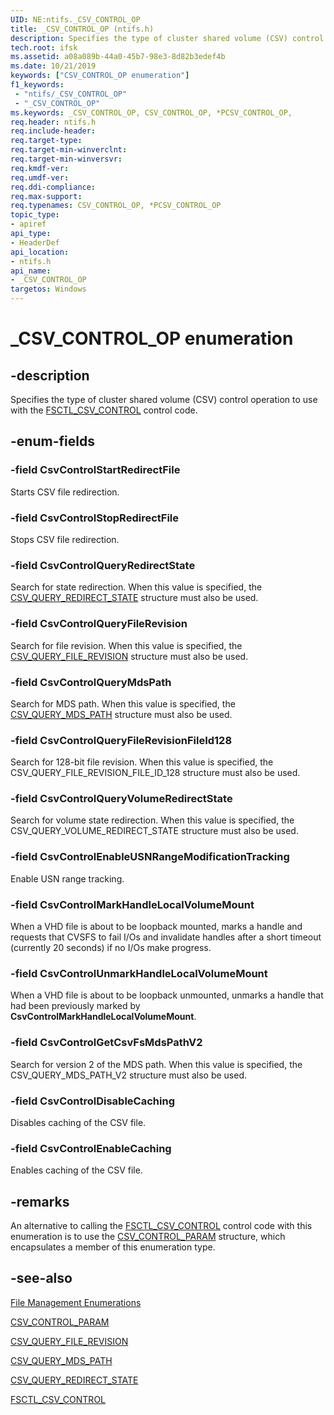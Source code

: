 ```yaml
---
UID: NE:ntifs._CSV_CONTROL_OP
title: _CSV_CONTROL_OP (ntifs.h)
description: Specifies the type of cluster shared volume (CSV) control operation to use with the FSCTL_CSV_CONTROL control code.
tech.root: ifsk
ms.assetid: a08a089b-44a0-45b7-98e3-8d82b3edef4b
ms.date: 10/21/2019
keywords: ["CSV_CONTROL_OP enumeration"]
f1_keywords:
 - "ntifs/_CSV_CONTROL_OP"
 - "_CSV_CONTROL_OP"
ms.keywords: _CSV_CONTROL_OP, CSV_CONTROL_OP, *PCSV_CONTROL_OP, 
req.header: ntifs.h
req.include-header:
req.target-type:
req.target-min-winverclnt:
req.target-min-winversvr:
req.kmdf-ver:
req.umdf-ver:
req.ddi-compliance:
req.max-support:
req.typenames: CSV_CONTROL_OP, *PCSV_CONTROL_OP
topic_type: 
- apiref
api_type: 
- HeaderDef
api_location:
- ntifs.h
api_name: 
- _CSV_CONTROL_OP
targetos: Windows
---
```


# _CSV_CONTROL_OP enumeration

## -description

Specifies the type of cluster shared volume (CSV) control operation to use with the [FSCTL_CSV_CONTROL](https://docs.microsoft.com/windows/win32/api/winioctl/ni-winioctl-fsctl_csv_control) control code.

## -enum-fields

### -field CsvControlStartRedirectFile

Starts CSV file redirection.

### -field CsvControlStopRedirectFile

Stops CSV file redirection.

### -field CsvControlQueryRedirectState

Search for state redirection. When this value is specified, the [CSV_QUERY_REDIRECT_STATE](https://docs.microsoft.com/windows/win32/api/winioctl/ns-winioctl-csv_query_redirect_state) structure must also be used.

### -field CsvControlQueryFileRevision  

Search for file revision. When this value is specified, the [CSV_QUERY_FILE_REVISION](https://docs.microsoft.com/windows/win32/api/winioctl/ns-winioctl-csv_query_file_revision) structure must also be used.

### -field CsvControlQueryMdsPath

Search for MDS path. When this value is specified, the [CSV_QUERY_MDS_PATH](https://docs.microsoft.com/windows/win32/api/winioctl/ns-winioctl-csv_query_mds_path) structure must also be used.

### -field CsvControlQueryFileRevisionFileId128

Search for 128-bit file revision. When this value is specified, the CSV_QUERY_FILE_REVISION_FILE_ID_128 structure must also be used.

### -field CsvControlQueryVolumeRedirectState

Search for volume state redirection. When this value is specified, the CSV_QUERY_VOLUME_REDIRECT_STATE structure must also be used.

### -field CsvControlEnableUSNRangeModificationTracking

Enable USN range tracking.

### -field CsvControlMarkHandleLocalVolumeMount

When a VHD file is about to be loopback mounted, marks a handle and requests that CVSFS to fail I/Os and invalidate handles after a short timeout (currently 20 seconds) if no I/Os make progress.

### -field CsvControlUnmarkHandleLocalVolumeMount

When a VHD file is about to be loopback unmounted, unmarks a handle that had been previously marked by **CsvControlMarkHandleLocalVolumeMount**.

### -field CsvControlGetCsvFsMdsPathV2

Search for version 2 of the MDS path. When this value is specified, the CSV_QUERY_MDS_PATH_V2 structure must also be used.

### -field CsvControlDisableCaching

Disables caching of the CSV file.

### -field CsvControlEnableCaching

Enables caching of the CSV file.

## -remarks

An alternative to calling the [FSCTL_CSV_CONTROL](https://docs.microsoft.com/windows/win32/api/winioctl/ni-winioctl-fsctl_csv_control) control code with this enumeration is to use the [CSV_CONTROL_PARAM](https://docs.microsoft.com/windows/win32/api/winioctl/ns-winioctl-csv_control_param) structure, which encapsulates a member of this enumeration type.

## -see-also

[File Management Enumerations](https://docs.microsoft.com/windows/desktop/FileIO/file-management-enumerations)

[CSV_CONTROL_PARAM](https://docs.microsoft.com/windows/win32/api/winioctl/ns-winioctl-csv_control_param)

[CSV_QUERY_FILE_REVISION](https://docs.microsoft.com/windows/win32/api/winioctl/ns-winioctl-csv_query_file_revision)

[CSV_QUERY_MDS_PATH](https://docs.microsoft.com/windows/win32/api/winioctl/ns-winioctl-csv_query_mds_path)

[CSV_QUERY_REDIRECT_STATE](https://docs.microsoft.com/windows/win32/api/winioctl/ns-winioctl-csv_query_redirect_state)

[FSCTL_CSV_CONTROL](https://docs.microsoft.com/windows/win32/api/winioctl/ni-winioctl-fsctl_csv_control)

